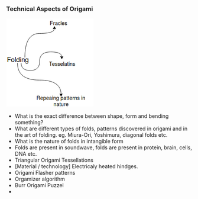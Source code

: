 ### Technical Aspects of Origami

![](/assets/1.png)

* What is the exact difference between shape, form and bending something?
* What are different types of folds, patterns discovered in origami and in the art of folding. eg. Miura-Ori, Yoshimura, diagonal folds etc.
* What is the nature of folds in intangible form
* Folds are present in soundwave, folds are present in protein, brain, cells, DNA etc.
* Triangular Origami Tessellations
* \[Material / technology\] Electricaly heated hindges.
* Origami Flasher patterns
* Orgamizer algorithm
* Burr Origami Puzzel
* 





